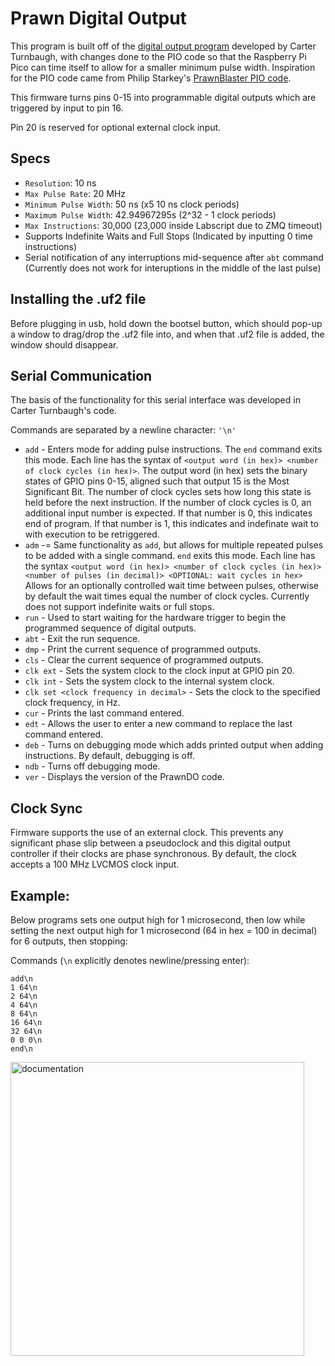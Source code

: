 # Prawn Digital Output

This program is built off of the [digital output program](https://github.com/carterturn/prawn_do/tree/basis) developed by Carter Turnbaugh, with changes done to the PIO code so that the Raspberry Pi Pico can time itself to allow for a smaller minimum pulse width. Inspiration for the PIO code came from Philip Starkey's [PrawnBlaster PIO code](https://github.com/labscript-suite/PrawnBlaster/tree/master). 

This firmware turns pins 0-15 into programmable digital outputs which are triggered by input to pin 16.

Pin 20 is reserved for optional external clock input.

## Specs
* `Resolution`: 10 ns
* `Max Pulse Rate`: 20 MHz
* `Minimum Pulse Width`: 50 ns (x5 10 ns clock periods)
* `Maximum Pulse Width`: 42.94967295s (2^32 - 1 clock periods)
* `Max Instructions`: 30,000 (23,000 inside Labscript due to ZMQ timeout)
* Supports Indefinite Waits and Full Stops (Indicated by inputting 0 time instructions)
* Serial notification of any interruptions mid-sequence after `abt` command (Currently does not work for interuptions in the middle of the last pulse)

## Installing the .uf2 file
Before plugging in usb, hold down the bootsel button, which should pop-up a window to drag/drop the .uf2 file into, and when that .uf2 file is added, the window should disappear.

## Serial Communication
The basis of the functionality for this serial interface was developed in Carter Turnbaugh's code.

Commands are separated by a newline character: `'\n'`

* `add` - Enters mode for adding pulse instructions. The `end` command exits this mode.
  Each line has the syntax of `<output word (in hex)> <number of clock cycles (in hex)>`. The output word (in hex) sets the binary states of GPIO pins 0-15, aligned such that output 15 is the Most Significant Bit.
  The number of clock cycles sets how long this state is held before the next instruction.
  If the number of clock cycles is 0, an additional input number is expected. If that number is 0, this indicates end of program.
  If that number is 1, this indicates and indefinate wait to with execution to be retriggered.
* `adm` -= Same functionality as `add`, but allows for multiple repeated pulses to be added with a single command. `end` exits this mode.
  Each line has the syntax `<output word (in hex)> <number of clock cycles (in hex)> <number of pulses (in decimal)> <OPTIONAL: wait cycles in hex>` Allows for an optionally controlled wait time between pulses, otherwise by default the wait times equal the number of clock cycles. Currently does not support indefinite waits or full stops.
* `run` - Used to start waiting for the hardware trigger to begin the programmed sequence of digital outputs.
* `abt` - Exit the run sequence.
* `dmp` - Print the current sequence of programmed outputs.
* `cls` - Clear the current sequence of programmed outputs.
* `clk ext` - Sets the system clock to the clock input at GPIO pin 20.
* `clk int` - Sets the system clock to the internal system clock.
* `clk set <clock frequency in decimal>` - Sets the clock to the specified clock frequency, in Hz.
* `cur` - Prints the last command entered.
* `edt` - Allows the user to enter a new command to replace the last command entered.
* `deb` - Turns on debugging mode which adds printed output when adding instructions. By default, debugging is off.
* `ndb` - Turns off debugging mode.
* `ver` - Displays the version of the PrawnDO code.

## Clock Sync
Firmware supports the use of an external clock. This prevents any significant phase slip between a pseudoclock and this digital output controller if their clocks are phase synchronous. By default, the clock accepts a 100 MHz LVCMOS clock input.

## Example:
Below programs sets one output high for 1 microsecond, then low while setting the next output high for 1 microsecond (64 in hex = 100 in decimal) for 6 outputs, then stopping:

Commands (`\n` explicitly denotes newline/pressing enter):

```
add\n
1 64\n
2 64\n
4 64\n
8 64\n
16 64\n
32 64\n
0 0 0\n
end\n
```


<img width="470" alt="documentation" src="https://github.com/pmiller2022/prawn_digital_output/assets/75953337/932b784f-346f-4598-8679-b857578e0291">

